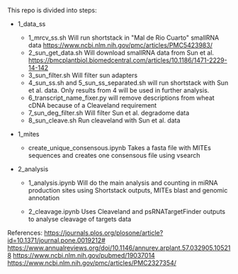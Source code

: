 This repo is divided into steps:

- 1_data_ss
    - 1_mrcv_ss.sh
        Will run shortstack in "Mal de Rio Cuarto" smallRNA data 
        https://www.ncbi.nlm.nih.gov/pmc/articles/PMC5423983/
    - 2_sun_get_data.sh
        Will download smallRNA data from Sun et al.
        https://bmcplantbiol.biomedcentral.com/articles/10.1186/1471-2229-14-142
    - 3_sun_filter.sh
        Will filter sun adapters
    - 4_sun_ss.sh and 5_sun_ss_separated.sh
        will run shortstack with Sun et al. data. Only results from 4 will be used in further analysis.
    - 6_transcript_name_fixer.py
        will remove descriptions from wheat cDNA because of a Cleaveland requirement
    - 7_sun_deg_filter.sh
        Will filter Sun et al. degradome data
    - 8_sun_cleave.sh
        Run cleaveland with Sun et al. data
- 1_mites
    - create_unique_consensous.ipynb
        Takes a fasta file with MITEs sequences and creates one consensous file using vsearch


- 2_analysis
    - 1_analysis.ipynb
        Will do the main analysis and counting in miRNA production sites using Shortstack outputs, MITEs blast and genomic annotation

    - 2_cleavage.ipynb
        Uses Cleaveland and psRNATargetFinder outputs to analyse cleavage of targets data

References:
https://journals.plos.org/plosone/article?id=10.1371/journal.pone.0019212#
https://www.annualreviews.org/doi/10.1146/annurev.arplant.57.032905.105218
https://www.ncbi.nlm.nih.gov/pubmed/19037014
https://www.ncbi.nlm.nih.gov/pmc/articles/PMC2327354/